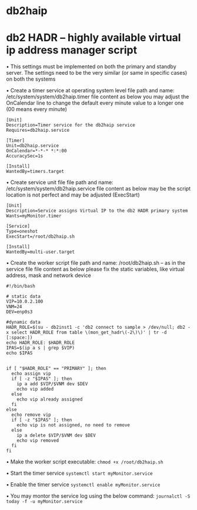 # db2haip
# db2 HADR – highly available virtual ip address manager script
•	This settings must be implemented on both the primary and standby server. The settings need to be the very similar (or same in specific cases) on both the systems

•	Create a timer service at operating system level
file path and name: /etc/system/system/db2haip.timer
file content as below
you may adjust the OnCalendar line to change the default every minute value to a longer one (00 means every minute)
```
[Unit]
Description=Timer service for the db2haip service
Requires=db2haip.service

[Timer]
Unit=db2haip.service
OnCalendar=*-*-* *:*:00
AccuracySec=1s

[Install]
WantedBy=timers.target
```
•	Create service unit file
file path and name: /etc/system/system/db2haip.service
file content as below
may be the script location is not perfect and may be adjusted (ExecStart)
```
[Unit]
Description=Service assigns Virtual IP to the db2 HADR primary system
Wants=myMonitor.timer

[Service]
Type=oneshot
ExecStart=/root/db2haip.sh

[Install]
WantedBy=multi-user.target
```
•	Create the worker script
file path and name: /root/db2haip.sh – as in the service file
file content as below
please fix the static variables, like virtual address, mask and network device
```
#!/bin/bash

# static data
VIP=10.0.2.100
VNM=24
DEV=enp0s3

#dynamic data
HADR_ROLE=$(su - db2inst1 -c 'db2 connect to sample > /dev/null; db2 -x select HADR_ROLE from table \(mon_get_hadr\(-2\)\)' | tr -d [:space:])
echo HADR_ROLE: $HADR_ROLE
IPAS=$(ip a s | grep $VIP)
echo $IPAS


if [ "$HADR_ROLE" == "PRIMARY" ]; then
  echo assign vip
  if [ -z "$IPAS" ]; then
    ip a add $VIP/$VNM dev $DEV
    echo vip added
  else
    echo vip already assigned
  fi
else
  echo remove vip
  if [ -z "$IPAS" ]; then
    echo vip is not assigned, no need to remove
  else
    ip a delete $VIP/$VNM dev $DEV
    echo vip removed
  fi
fi
```
•	Make the worker script executable:
`chmod +x /root/db2haip.sh`

•	Start the timer service
`systemctl start myMonitor.service`

•	Enable the timer service
`systemctl enable myMonitor.service`

•	You may montor the service log using the below command:
`journalctl -S today -f -u myMonitor.service`

